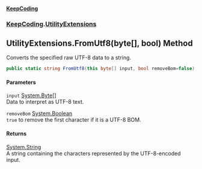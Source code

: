 #### [KeepCoding](index.md 'index')
### [KeepCoding](KeepCoding.md 'KeepCoding').[UtilityExtensions](UtilityExtensions.md 'KeepCoding.UtilityExtensions')
## UtilityExtensions.FromUtf8(byte[], bool) Method
Converts the specified raw UTF-8 data to a string.
```csharp
public static string FromUtf8(this byte[] input, bool removeBom=false);
```
#### Parameters
<a name='KeepCoding.UtilityExtensions.FromUtf8(byte...bool).input'></a>
`input` [System.Byte](https://docs.microsoft.com/en-us/dotnet/api/System.Byte 'System.Byte')[[]](https://docs.microsoft.com/en-us/dotnet/api/System.Array 'System.Array')  
Data to interpret as UTF-8 text.
  
<a name='KeepCoding.UtilityExtensions.FromUtf8(byte...bool).removeBom'></a>
`removeBom` [System.Boolean](https://docs.microsoft.com/en-us/dotnet/api/System.Boolean 'System.Boolean')  
`true` to remove the first character if it is a UTF-8 BOM.
  
#### Returns
[System.String](https://docs.microsoft.com/en-us/dotnet/api/System.String 'System.String')  
A string containing the characters represented by the UTF-8-encoded input.
